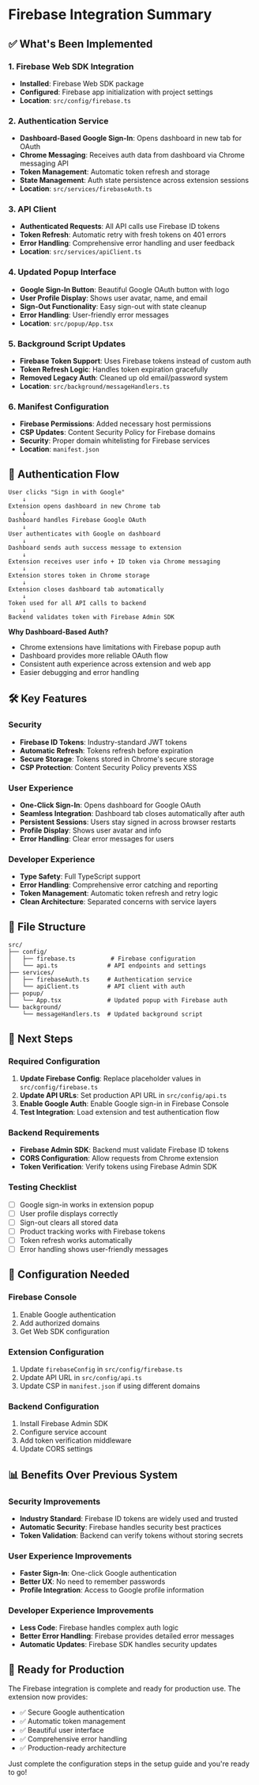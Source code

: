 # Firebase Integration Summary

## ✅ What's Been Implemented

### 1. Firebase Web SDK Integration
- **Installed**: Firebase Web SDK package
- **Configured**: Firebase app initialization with project settings
- **Location**: `src/config/firebase.ts`

### 2. Authentication Service
- **Dashboard-Based Google Sign-In**: Opens dashboard in new tab for OAuth
- **Chrome Messaging**: Receives auth data from dashboard via Chrome messaging API
- **Token Management**: Automatic token refresh and storage
- **State Management**: Auth state persistence across extension sessions
- **Location**: `src/services/firebaseAuth.ts`

### 3. API Client
- **Authenticated Requests**: All API calls use Firebase ID tokens
- **Token Refresh**: Automatic retry with fresh tokens on 401 errors
- **Error Handling**: Comprehensive error handling and user feedback
- **Location**: `src/services/apiClient.ts`

### 4. Updated Popup Interface
- **Google Sign-In Button**: Beautiful Google OAuth button with logo
- **User Profile Display**: Shows user avatar, name, and email
- **Sign-Out Functionality**: Easy sign-out with state cleanup
- **Error Handling**: User-friendly error messages
- **Location**: `src/popup/App.tsx`

### 5. Background Script Updates
- **Firebase Token Support**: Uses Firebase tokens instead of custom auth
- **Token Refresh Logic**: Handles token expiration gracefully
- **Removed Legacy Auth**: Cleaned up old email/password system
- **Location**: `src/background/messageHandlers.ts`

### 6. Manifest Configuration
- **Firebase Permissions**: Added necessary host permissions
- **CSP Updates**: Content Security Policy for Firebase domains
- **Security**: Proper domain whitelisting for Firebase services
- **Location**: `manifest.json`

## 🔄 Authentication Flow

```
User clicks "Sign in with Google"
    ↓
Extension opens dashboard in new Chrome tab
    ↓
Dashboard handles Firebase Google OAuth
    ↓
User authenticates with Google on dashboard
    ↓
Dashboard sends auth success message to extension
    ↓
Extension receives user info + ID token via Chrome messaging
    ↓
Extension stores token in Chrome storage
    ↓
Extension closes dashboard tab automatically
    ↓
Token used for all API calls to backend
    ↓
Backend validates token with Firebase Admin SDK
```

**Why Dashboard-Based Auth?**
- Chrome extensions have limitations with Firebase popup auth
- Dashboard provides more reliable OAuth flow
- Consistent auth experience across extension and web app
- Easier debugging and error handling

## 🛠️ Key Features

### Security
- **Firebase ID Tokens**: Industry-standard JWT tokens
- **Automatic Refresh**: Tokens refresh before expiration
- **Secure Storage**: Tokens stored in Chrome's secure storage
- **CSP Protection**: Content Security Policy prevents XSS

### User Experience
- **One-Click Sign-In**: Opens dashboard for Google OAuth
- **Seamless Integration**: Dashboard tab closes automatically after auth
- **Persistent Sessions**: Users stay signed in across browser restarts
- **Profile Display**: Shows user avatar and info
- **Error Handling**: Clear error messages for users

### Developer Experience
- **Type Safety**: Full TypeScript support
- **Error Handling**: Comprehensive error catching and reporting
- **Token Management**: Automatic token refresh and retry logic
- **Clean Architecture**: Separated concerns with service layers

## 📁 File Structure

```
src/
├── config/
│   ├── firebase.ts          # Firebase configuration
│   └── api.ts              # API endpoints and settings
├── services/
│   ├── firebaseAuth.ts     # Authentication service
│   └── apiClient.ts        # API client with auth
├── popup/
│   └── App.tsx             # Updated popup with Firebase auth
└── background/
    └── messageHandlers.ts  # Updated background script
```

## 🚀 Next Steps

### Required Configuration
1. **Update Firebase Config**: Replace placeholder values in `src/config/firebase.ts`
2. **Update API URLs**: Set production API URL in `src/config/api.ts`
3. **Enable Google Auth**: Enable Google sign-in in Firebase Console
4. **Test Integration**: Load extension and test authentication flow

### Backend Requirements
- **Firebase Admin SDK**: Backend must validate Firebase ID tokens
- **CORS Configuration**: Allow requests from Chrome extension
- **Token Verification**: Verify tokens using Firebase Admin SDK

### Testing Checklist
- [ ] Google sign-in works in extension popup
- [ ] User profile displays correctly
- [ ] Sign-out clears all stored data
- [ ] Product tracking works with Firebase tokens
- [ ] Token refresh works automatically
- [ ] Error handling shows user-friendly messages

## 🔧 Configuration Needed

### Firebase Console
1. Enable Google authentication
2. Add authorized domains
3. Get Web SDK configuration

### Extension Configuration
1. Update `firebaseConfig` in `src/config/firebase.ts`
2. Update API URL in `src/config/api.ts`
3. Update CSP in `manifest.json` if using different domains

### Backend Configuration
1. Install Firebase Admin SDK
2. Configure service account
3. Add token verification middleware
4. Update CORS settings

## 📊 Benefits Over Previous System

### Security Improvements
- **Industry Standard**: Firebase ID tokens are widely used and trusted
- **Automatic Security**: Firebase handles security best practices
- **Token Validation**: Backend can verify tokens without storing secrets

### User Experience Improvements
- **Faster Sign-In**: One-click Google authentication
- **Better UX**: No need to remember passwords
- **Profile Integration**: Access to Google profile information

### Developer Experience Improvements
- **Less Code**: Firebase handles complex auth logic
- **Better Error Handling**: Firebase provides detailed error messages
- **Automatic Updates**: Firebase SDK handles security updates

## 🎯 Ready for Production

The Firebase integration is complete and ready for production use. The extension now provides:

- ✅ Secure Google authentication
- ✅ Automatic token management
- ✅ Beautiful user interface
- ✅ Comprehensive error handling
- ✅ Production-ready architecture

Just complete the configuration steps in the setup guide and you're ready to go!
